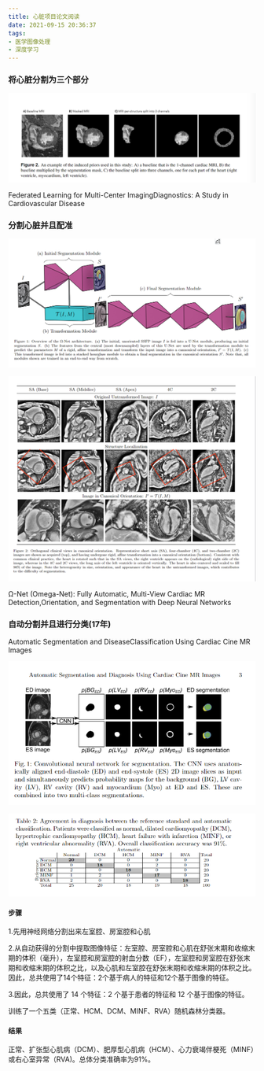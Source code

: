 ```yaml
---
title: 心脏项目论文阅读
date: 2021-09-15 20:36:37
tags:
- 医学图像处理
- 深度学习
---
```




### 将心脏分割为三个部分

![image-20210915201914751](心脏项目/image-20210915201914751.png)





Federated Learning for Multi-Center ImagingDiagnostics: A Study in Cardiovascular Disease







### 分割心脏并且配准

![image-20210915202039286](心脏项目/image-20210915202039286.png)

![image-20210915202051801](心脏项目/image-20210915202051801.png)

Ω-Net (Omega-Net):  Fully Automatic, Multi-View Cardiac MR Detection,Orientation, and Segmentation with Deep Neural Networks



### 自动分割并且进行分类(17年)

Automatic Segmentation and DiseaseClassification Using Cardiac Cine MR Images



![image-20210915202147295](心脏项目/image-20210915202147295.png)

![image-20210915202310963](心脏项目/image-20210915202310963.png)

#### 步骤

1.先用神经网络分割出来左室腔、房室腔和心肌

2.从自动获得的分割中提取图像特征：左室腔、房室腔和心肌在舒张末期和收缩末期的体积（毫升），左室腔和房室腔的射血分数（EF），左室腔和房室腔在舒张末期和收缩末期的体积之比，以及心肌和左室腔在舒张末期和收缩末期的体积之比。因此，总共使用了14个特征：2个基于病人的特征和12个基于图像的特征。

3.因此，总共使用了 14 个特征：2 个基于患者的特征和 12 个基于图像的特征。

 训练了一个五类（正常、HCM、DCM、MINF、RVA）随机森林分类器。

#### 结果

正常、扩张型心肌病（DCM）、肥厚型心肌病（HCM）、心力衰竭伴梗死（MINF）或右心室异常（RVA)。总体分类准确率为91%。